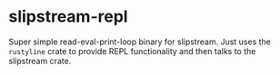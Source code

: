 # slipstream-repl

Super simple read-eval-print-loop binary for slipstream. Just uses the `rustyline` crate to provide REPL functionality and then talks to the slipstream crate.
